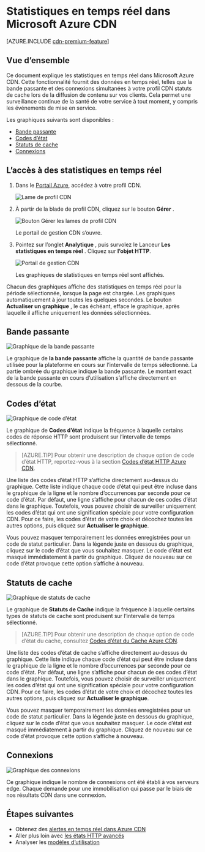 <properties
    pageTitle="Réel-temps-statistiques dans Azure CDN | Microsoft Azure"
    description="Statistiques en temps réel fournit des données en temps réel sur les performances de Azure CDN pour la livraison de contenu à vos clients."
    services="cdn"
    documentationCenter=""
    authors="camsoper"
    manager="erikre"
    editor=""/>

<tags
    ms.service="cdn"
    ms.workload="tbd"
    ms.tgt_pltfrm="na"
    ms.devlang="na"
    ms.topic="article"
    ms.date="07/28/2016"
    ms.author="casoper"/>

# <a name="real-time-stats-in-microsoft-azure-cdn"></a>Statistiques en temps réel dans Microsoft Azure CDN

[AZURE.INCLUDE [cdn-premium-feature](../../includes/cdn-premium-feature.md)]

## <a name="overview"></a>Vue d’ensemble

Ce document explique les statistiques en temps réel dans Microsoft Azure CDN.  Cette fonctionnalité fournit des données en temps réel, telles que la bande passante et des connexions simultanées à votre profil CDN statuts de cache lors de la diffusion de contenu sur vos clients. Cela permet une surveillance continue de la santé de votre service à tout moment, y compris les événements de mise en service.

Les graphiques suivants sont disponibles :

* [Bande passante](#bandwidth)
* [Codes d’état](#status-codes)
* [Statuts de cache](#cache-statuses)
* [Connexions](#connections)


## <a name="accessing-real-time-stats"></a>L’accès à des statistiques en temps réel

1. Dans le [Portail Azure](https://portal.azure.com), accédez à votre profil CDN.

    ![Lame de profil CDN](./media/cdn-real-time-stats/cdn-profile-blade.png)

2. À partir de la blade de profil CDN, cliquez sur le bouton **Gérer** .

    ![Bouton Gérer les lames de profil CDN](./media/cdn-real-time-stats/cdn-manage-btn.png)

    Le portail de gestion CDN s’ouvre.

3. Pointez sur l’onglet **Analytique** , puis survolez le Lanceur **Les statistiques en temps réel** .  Cliquez sur **l’objet HTTP**.

    ![Portail de gestion CDN](./media/cdn-real-time-stats/cdn-premium-portal.png)

    Les graphiques de statistiques en temps réel sont affichés.
    
Chacun des graphiques affiche des statistiques en temps réel pour la période sélectionnée, lorsque la page est chargée.  Les graphiques automatiquement à jour toutes les quelques secondes.  Le bouton **Actualiser un graphique** , le cas échéant, efface le graphique, après laquelle il affiche uniquement les données sélectionnées.

## <a name="bandwidth"></a>Bande passante

![Graphique de la bande passante](./media/cdn-real-time-stats/cdn-bandwidth.png)

Le graphique de **la bande passante** affiche la quantité de bande passante utilisée pour la plateforme en cours sur l’intervalle de temps sélectionné. La partie ombrée du graphique indique la bande passante. Le montant exact de la bande passante en cours d’utilisation s’affiche directement en dessous de la courbe.

## <a name="status-codes"></a>Codes d’état

![Graphique de code d’état](./media/cdn-real-time-stats/cdn-status-codes.png)

Le graphique de **Codes d’état** indique la fréquence à laquelle certains codes de réponse HTTP sont produisent sur l’intervalle de temps sélectionné.

> [AZURE.TIP]  Pour obtenir une description de chaque option de code d’état HTTP, reportez-vous à la section [Codes d’état HTTP Azure CDN](https://msdn.microsoft.com/library/mt759238.aspx).

Une liste des codes d’état HTTP s’affiche directement au-dessus du graphique. Cette liste indique chaque code d’état qui peut être incluse dans le graphique de la ligne et le nombre d’occurrences par seconde pour ce code d’état. Par défaut, une ligne s’affiche pour chacun de ces codes d’état dans le graphique. Toutefois, vous pouvez choisir de surveiller uniquement les codes d’état qui ont une signification spéciale pour votre configuration CDN. Pour ce faire, les codes d’état de votre choix et décochez toutes les autres options, puis cliquez sur **Actualiser le graphique**. 

Vous pouvez masquer temporairement les données enregistrées pour un code de statut particulier.  Dans la légende juste en dessous du graphique, cliquez sur le code d’état que vous souhaitez masquer. Le code d’état est masqué immédiatement à partir du graphique. Cliquez de nouveau sur ce code d’état provoque cette option s’affiche à nouveau.

## <a name="cache-statuses"></a>Statuts de cache

![Graphique de statuts de cache](./media/cdn-real-time-stats/cdn-cache-status.png)

Le graphique de **Statuts de Cache** indique la fréquence à laquelle certains types de statuts de cache sont produisent sur l’intervalle de temps sélectionné. 

> [AZURE.TIP]  Pour obtenir une description de chaque option de code d’état du cache, consultez [Codes d’état du Cache Azure CDN](https://msdn.microsoft.com/library/mt759237.aspx).

Une liste des codes d’état de cache s’affiche directement au-dessus du graphique. Cette liste indique chaque code d’état qui peut être incluse dans le graphique de la ligne et le nombre d’occurrences par seconde pour ce code d’état. Par défaut, une ligne s’affiche pour chacun de ces codes d’état dans le graphique. Toutefois, vous pouvez choisir de surveiller uniquement les codes d’état qui ont une signification spéciale pour votre configuration CDN. Pour ce faire, les codes d’état de votre choix et décochez toutes les autres options, puis cliquez sur **Actualiser le graphique**. 

Vous pouvez masquer temporairement les données enregistrées pour un code de statut particulier.  Dans la légende juste en dessous du graphique, cliquez sur le code d’état que vous souhaitez masquer. Le code d’état est masqué immédiatement à partir du graphique. Cliquez de nouveau sur ce code d’état provoque cette option s’affiche à nouveau.

## <a name="connections"></a>Connexions

![Graphique des connexions](./media/cdn-real-time-stats/cdn-connections.png)

Ce graphique indique le nombre de connexions ont été établi à vos serveurs edge. Chaque demande pour une immobilisation qui passe par le biais de nos résultats CDN dans une connexion.

## <a name="next-steps"></a>Étapes suivantes

- Obtenez des [alertes en temps réel dans Azure CDN](cdn-real-time-alerts.md)
- Aller plus loin avec [les états HTTP avancés](cdn-advanced-http-reports.md)
- Analyser les [modèles d’utilisation](cdn-analyze-usage-patterns.md)

